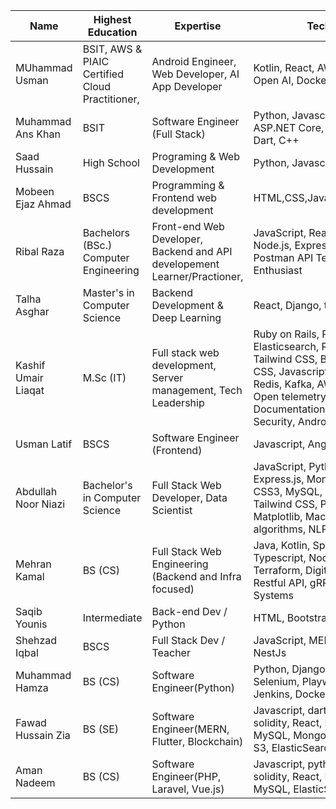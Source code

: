 | Name             | Highest Education  | Expertise           | Technologies                        | Github Profile                  |
|------------------|--------------------|---------------------|-------------------------------------|---------------------------------|
| MUhammad Usman      | BSIT, AWS & PIAIC Certified Cloud Practitioner, | Android Engineer, Web Developer, AI App Developer       | Kotlin, React, AWS, Google Cloud, Open AI, Docker    | [Muhammad Usman](https://msusman1.github.io/)       |
| Muhammad Ans Khan        | BSIT                  | Software Engineer (Full Stack)       |  Python, Javascript, Nodejs, React, ASP.NET Core, Django, PHP, Java, Dart, C++          | [Muhammad Ans Khan](https://github.com/Muhammad-AnasKhan)         |  
| Saad Hussain         | High School                  | Programing & Web Development        | Python, Javascript, C++          | [Saad](https://github.com/SaadHusayn)         |  
| Mobeen Ejaz Ahmad         | BSCS                  | Programming & Frontend web development        | HTML,CSS,Javascript(REACT/NEXT)          | [Mobeen](https://github.com/Mobeen68)         |
| Ribal Raza         | Bachelors (BSc.) Computer Engineering | Front-end Web Developer, Backend and API developement Learner/Practioner,  | JavaScript, React.js, TailwindCSS, Node.js, Express.js, Python, PHP, Postman API Tester, DevOps Enthusiast | [Ribal Raza](https://github.com/Ribal-Raza) |  
| Talha Asghar         | Master's in Computer Science | Backend Development & Deep Learning | React, Django, tensorflow        | [Talha A.](https://github.com/iamtalhaasghar) |
| Kashif Umair Liaqat         | M.Sc (IT) | Full stack web development, Server management, Tech Leadership | Ruby on Rails, Python, MySQL, Elasticsearch, Reactjs, Emberjs, Tailwind CSS, Bootstrap, HTML, CSS, Javascript, PHP, Laravel, Redis, Kafka, AWS, Azure, Datadog / Open telemetry, API and Documentation, Web Application Security, Android        | [Kashif Umair Liaqat](https://github.com/kashif-umair) |
| Usman Latif       | BSCS                  | Software Engineer (Frontend)       | Javascript, Angular, React  | [Usman Latif](https://github.com/usmanmughal11) |
| Abdullah Noor Niazi         | Bachelor's in Computer Science | Full Stack Web Developer, Data Scientist | JavaScript, Python, React, Node.js, Express.js, MongoBD, HTML5, CSS3, MySQL, Git, Bootstrap, Tailwind CSS, Pandas, Numpy, Matplotlib, Machine learning algorithms, NLP, Bert | [Abdullah Noor Niazi](https://github.com/abdullah12022skipq) |
| Mehran Kamal         | BS (CS) | Full Stack Web Engineering (Backend and Infra focused) | Java, Kotlin, Spring Boot, Javascript, Typescript, NodeJS, Kubernetes, Terraform, Digital Ocean, ReactJS, Restful API, gRPC, Distributed Systems | [mehrankamal](https://github.com/mehrankamal) |
| Saqib Younis | Intermediate | Back-end Dev / Python | HTML, Bootstrap, MySQL, Linux, Git | [sa-qib](https://github.com/sa-qib) |
| Shehzad Iqbal | BSCS | Full Stack Dev / Teacher | JavaScript, MERN Stack, NextJs, NestJs | [shehza-d](https://github.com/shehza-d) |
| Muhammad Hamza | BS (CS) | Software Engineer(Python) | Python, Django, JavaScript, Selenium, Playwright, Cypress, Jenkins, Docker, MySQL | [thisishamza](https://github.com/thisishamza) |
| Fawad Hussain Zia | BS (SE) | Software Engineer(MERN, Flutter, Blockchain) | Javascript, dart, python, typescript, solidity, React, Flutter, Docker, MySQL, Mongodb, Firebase, AWS S3, ElasticSearch,  | [Fawad06](https://github.com/Fawad06) |
| Aman Nadeem | BS (CS) | Software Engineer(PHP, Laravel, Vue.js) | Javascript, python, typescript, solidity, React, Flutter, Docker, MySQL, ElasticSearch,  | [recdata](https://github.com/recdata) |